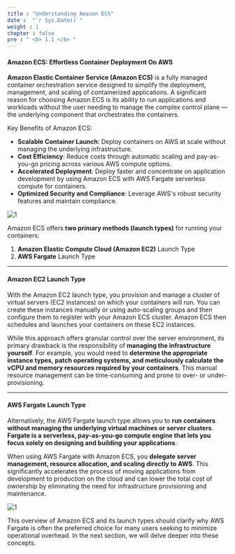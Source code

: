 ```yaml
---
title : "Understanding Amazon ECS"
date :  "`r Sys.Date()`" 
weight : 1
chapter : false
pre : " <b> 1.1 </b> "
---
```


#### Amazon ECS: Effortless Container Deployment On AWS

**Amazon Elastic Container Service (Amazon ECS)** is a fully managed container orchestration service designed to simplify the deployment, management, and scaling of containerized applications. A significant reason for choosing Amazon ECS is its ability to run applications and workloads without the user needing to manage the complex control plane — the underlying component that orchestrates the containers.

Key Benefits of Amazon ECS:

- **Scalable Container Launch**: Deploy containers on AWS at scale without managing the underlying infrastructure.
- **Cost Efficiency**: Reduce costs through automatic scaling and pay-as-you-go pricing across various AWS compute options.
- **Accelerated Deployment**: Deploy faster and concentrate on application development by using Amazon ECS with AWS Fargate serverless compute for containers.
- **Optimized Security and Compliance**: Leverage AWS's robust security features and maintain compliance.

![1](/images/1.1/1.svg?width=40pc)

Amazon ECS offers **two primary methods (launch types)** for running your containers:
1. **Amazon Elastic Compute Cloud (Amazon EC2)** Launch Type
2. **AWS Fargate** Launch Type

___

#### Amazon EC2 Launch Type

With the Amazon EC2 launch type, you provision and manage a cluster of virtual servers (EC2 instances) on which your containers will run. You can create these instances manually or using auto-scaling groups and then configure them to register with your Amazon ECS cluster. Amazon ECS then schedules and launches your containers on these EC2 instances.

While this approach offers granular control over the server environment, its primary drawback is the responsibility of **managing the infrastructure yourself**. For example, you would need to **determine the appropriate instance types, patch operating systems, and meticulously calculate the vCPU and memory resources required by your containers**. This manual resource management can be time-consuming and prone to over- or under-provisioning.

___

#### AWS Fargate Launch Type

Alternatively, the AWS Fargate launch type allows you to **run containers without managing the underlying virtual machines or server clusters**. **Fargate is a serverless, pay-as-you-go compute engine that lets you focus solely on designing and building your applications**.

When using AWS Fargate with Amazon ECS, you **delegate server management, resource allocation, and scaling directly to AWS**. This significantly accelerates the process of moving applications from development to production on the cloud and can lower the total cost of ownership by eliminating the need for infrastructure provisioning and maintenance.

![1](/images/1.1/2.svg?width=40pc)

This overview of Amazon ECS and its launch types should clarify why AWS Fargate is often the preferred choice for many users seeking to minimize operational overhead. In the next section, we will delve deeper into these concepts.